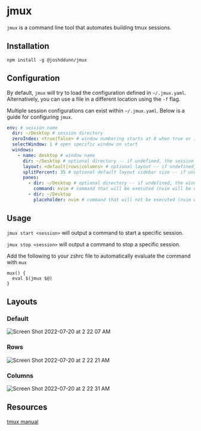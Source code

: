 # jmux

`jmux` is a command line tool that automates building tmux sessions.

## Installation

`npm install -g @joshddunn/jmux`

## Configuration

By default, `jmux` will try to load the configuration defined in `~/.jmux.yaml`. Alternatively, you can use a file in a different location using the `-f` flag.

Multiple session configurations can exist within `~/.jmux.yaml`. Below is a guide for configuring `jmux`.

```yaml
env: # session name
  dir: ~/Desktop # session directory
  zeroIndex: <true|false> # window numbering starts at 0 when true or 1 when false -- default false
  selectWindow: 1 # open specific window on start
  windows:
    - name: desktop # window name
      dir: ~/Desktop # optional directory -- if undefined, the session directory is used
      layout: <default|rows|columns> # optional layout -- if undefined, the default layout is used
      splitPercent: 35 # optional default layout sidebar size -- if undefined, 35 is used
      panes:
        - dir: ~/Desktop # optional directory -- if undefined, the window directory is used
          command: nvim # command that will be executed (nvim will be open)
        - dir: ~/Desktop
          placeholder: nvim # command that will not be executed (nvim won't be open)
```

## Usage

`jmux start <session>` will output a command to start a specific session.

`jmux stop <session>` will output a command to stop a specific session.

Add the following to your zshrc file to automatically evaluate the command with `mux`

```
mux() {
  eval $(jmux $@)
}
```

## Layouts

### Default

![Screen Shot 2022-07-20 at 2 22 07 AM](https://user-images.githubusercontent.com/7513070/179911297-b6754c16-0825-414c-94b2-facd207ae1ca.png)

### Rows

![Screen Shot 2022-07-20 at 2 22 21 AM](https://user-images.githubusercontent.com/7513070/179911303-8b191ba4-de6d-473f-bc94-0a585d5d1148.png)

### Columns

![Screen Shot 2022-07-20 at 2 22 31 AM](https://user-images.githubusercontent.com/7513070/179911314-28eb8ba7-ab9c-4053-88ef-3804048316e5.png)

## Resources

[tmux manual](https://man7.org/linux/man-pages/man1/tmux.1.html)
